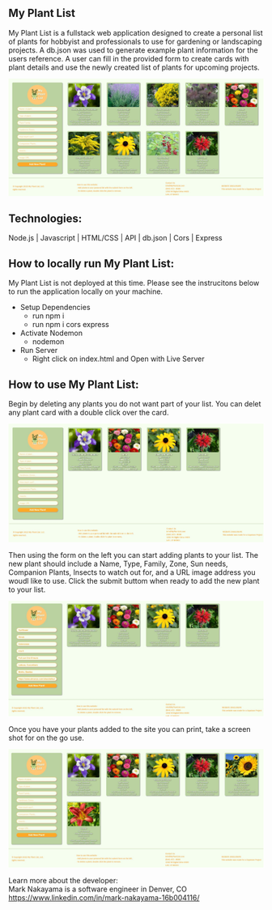 <h2>My Plant List</h2>

My Plant List is a fullstack web application designed to create a personal list of plants for hobbyist and professionals to use for gardening or landscaping projects. A db.json was used to generate example plant information for the users reference. A user can fill in the provided form to create cards with plant details and use the newly created list of plants for upcoming projects.

![My Plant List image](/images/README-images/01-site-img.JPG "My Plant List image")

<h2>Technologies:</h2>
Node.js | Javascript | HTML/CSS | API | db.json | Cors | Express

<h2>How to locally run My Plant List:</h2>

My Plant List is not deployed at this time. Please see the instrucitons below to run the application locally on your machine.

<ul>
  <li>Setup Dependencies
    <ul>
      <li>run npm i</li>
      <li>run npm i cors express</li>
    </ul>
</li>
<li>Activate Nodemon
    <ul>
      <li>nodemon</li>
    </ul>
</li>
<li>Run Server
    <ul>
      <li>Right click on index.html and Open with Live Server</li>
    </ul>
</li>
</ul>

<h2>How to use My Plant List:</h2>
Begin by deleting any plants you do not want part of your list. You can delet any plant card with a double click over the card.

![My Plant List delete image](/images/README-images/02-delete.JPG "My Plant List delete image")

Then using the form on the left you can start adding plants to your list. The new plant should include a Name, Type, Family, Zone, Sun needs, Companion Plants, Insects to watch out for, and a URL image address you woudl like to use. Click the submit buttom when ready to add the new plant to your list.

![My Plant List input image](/images/README-images/03-inputs.JPG "My Plant List input image")

Once you have your plants added to the site you can print, take a screen shot for on the go use.

![My Plant List live image](/images/README-images/04-live.JPG "My Plant List live image")

Learn more about the developer:<br/>
Mark Nakayama is a software engineer in Denver, CO<br/>
https://www.linkedin.com/in/mark-nakayama-16b004116/
